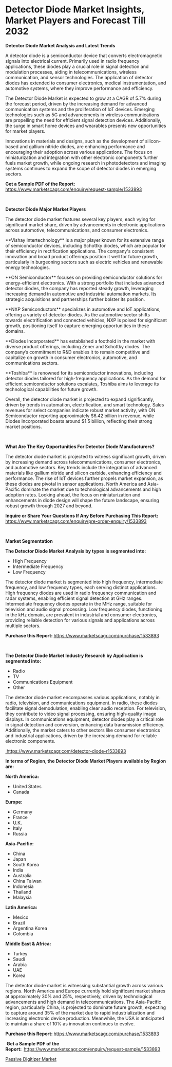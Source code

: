 <p><h1>Detector Diode Market Insights, Market Players and Forecast Till 2032</h1></p><p><strong>Detector Diode Market Analysis and Latest Trends</strong></p>
<p><p>A detector diode is a semiconductor device that converts electromagnetic signals into electrical current. Primarily used in radio frequency applications, these diodes play a crucial role in signal detection and modulation processes, aiding in telecommunications, wireless communication, and sensor technologies. The application of detector diodes has extended to consumer electronics, medical instrumentation, and automotive systems, where they improve performance and efficiency.</p><p>The Detector Diode Market is expected to grow at a CAGR of 5.7% during the forecast period, driven by the increasing demand for advanced communication systems and the proliferation of IoT devices. Emerging technologies such as 5G and advancements in wireless communications are propelling the need for efficient signal detection devices. Additionally, the surge in smart home devices and wearables presents new opportunities for market players. </p><p>Innovations in materials and designs, such as the development of silicon-based and gallium nitride diodes, are enhancing performance and encouraging their adoption across various applications. The focus on miniaturization and integration with other electronic components further fuels market growth, while ongoing research in photodetectors and imaging systems continues to expand the scope of detector diodes in emerging sectors.</p></p>
<p><strong>Get a Sample PDF of the Report:&nbsp;</strong> <a href="https://www.marketscagr.com/enquiry/request-sample/1533893?utm_campaign=2097&utm_medium=2&utm_source=Github&utm_content=ia&utm_term=06042025&utm_id=detector-diode">https://www.marketscagr.com/enquiry/request-sample/1533893</a></p>
<p>&nbsp;</p>
<p><strong>Detector Diode Major Market Players</strong></p>
<p><p>The detector diode market features several key players, each vying for significant market share, driven by advancements in electronic applications across automotive, telecommunications, and consumer electronics.</p><p>**Vishay Intertechnology** is a major player known for its extensive range of semiconductor devices, including Schottky diodes, which are popular for their efficiency in rectification applications. The company's consistent innovation and broad product offerings position it well for future growth, particularly in burgeoning sectors such as electric vehicles and renewable energy technologies.</p><p>**ON Semiconductor** focuses on providing semiconductor solutions for energy-efficient electronics. With a strong portfolio that includes advanced detector diodes, the company has reported steady growth, leveraging increasing demand in automotive and industrial automation markets. Its strategic acquisitions and partnerships further bolster its position.</p><p>**NXP Semiconductors** specializes in automotive and IoT applications, offering a variety of detector diodes. As the automotive sector shifts towards electrification and connected vehicles, NXP is poised for significant growth, positioning itself to capture emerging opportunities in these domains.</p><p>**Diodes Incorporated** has established a foothold in the market with diverse product offerings, including Zener and Schottky diodes. The company’s commitment to R&D enables it to remain competitive and capitalize on growth in consumer electronics, automotive, and communications sectors.</p><p>**Toshiba** is renowned for its semiconductor innovations, including detector diodes tailored for high-frequency applications. As the demand for efficient semiconductor solutions escalates, Toshiba aims to leverage its technological capabilities for future growth.</p><p>Overall, the detector diode market is projected to expand significantly, driven by trends in automation, electrification, and smart technology. Sales revenues for select companies indicate robust market activity, with ON Semiconductor reporting approximately $6.42 billion in revenue, while Diodes Incorporated boasts around $1.5 billion, reflecting their strong market positions.</p></p>
<p>&nbsp;</p>
<p><strong>What Are The Key Opportunities For Detector Diode Manufacturers?</strong></p>
<p><p>The detector diode market is projected to witness significant growth, driven by increasing demand across telecommunications, consumer electronics, and automotive sectors. Key trends include the integration of advanced materials like gallium nitride and silicon carbide, enhancing efficiency and performance. The rise of IoT devices further propels market expansion, as these diodes are pivotal in sensor applications. North America and Asia-Pacific dominate the market due to technological advancements and high adoption rates. Looking ahead, the focus on miniaturization and enhancements in diode design will shape the future landscape, ensuring robust growth through 2027 and beyond.</p></p>
<p><strong>Inquire or Share Your Questions If Any Before Purchasing This Report:</strong> <a href="https://www.marketscagr.com/enquiry/pre-order-enquiry/1533893?utm_campaign=2097&utm_medium=2&utm_source=Github&utm_content=ia&utm_term=06042025&utm_id=detector-diode">https://www.marketscagr.com/enquiry/pre-order-enquiry/1533893</a></p>
<p>&nbsp;</p>
<p><strong>Market Segmentation</strong></p>
<p><strong>The Detector Diode Market Analysis by types is segmented into:</strong></p>
<p><ul><li>High Frequency</li><li>Intermediate Frequency</li><li>Low Frequency</li></ul></p>
<p><p>The detector diode market is segmented into high frequency, intermediate frequency, and low frequency types, each serving distinct applications. High frequency diodes are used in radio frequency communication and radar systems, enabling efficient signal detection at GHz ranges. Intermediate frequency diodes operate in the MHz range, suitable for television and audio signal processing. Low frequency diodes, functioning in the kHz domain, are prevalent in industrial and consumer electronics, providing reliable detection for various signals and applications across multiple sectors.</p></p>
<p><strong>Purchase this Report:&nbsp;</strong><a href="https://www.marketscagr.com/purchase/1533893?utm_campaign=2097&utm_medium=2&utm_source=Github&utm_content=ia&utm_term=06042025&utm_id=detector-diode">https://www.marketscagr.com/purchase/1533893</a></p>
<p>&nbsp;</p>
<p><strong>The Detector Diode Market Industry Research by Application is segmented into:</strong></p>
<p><ul><li>Radio</li><li>TV</li><li>Communications Equipment</li><li>Other</li></ul></p>
<p><p>The detector diode market encompasses various applications, notably in radio, television, and communications equipment. In radio, these diodes facilitate signal demodulation, enabling clear audio reception. For television, they contribute to video signal processing, ensuring high-quality image displays. In communications equipment, detector diodes play a critical role in signal detection and conversion, enhancing data transmission efficiency. Additionally, the market caters to other sectors like consumer electronics and industrial applications, driven by the increasing demand for reliable electronic components.</p></p>
<p><a href="https://www.marketscagr.com/detector-diode-r1533893?utm_campaign=2097&utm_medium=2&utm_source=Github&utm_content=ia&utm_term=06042025&utm_id=detector-diode">&nbsp;https://www.marketscagr.com/detector-diode-r1533893</a></p>
<p><strong>In terms of Region, the Detector Diode Market Players available by Region are:</strong></p>
<p>
    <p> <strong> North America: </strong>
        <ul>
            <li>United States</li>
            <li>Canada</li>
        </ul>
        </p> 
    <p> <strong> Europe: </strong>
        <ul>
            <li>Germany</li>
            <li>France</li>
            <li>U.K.</li>
            <li>Italy</li>
            <li>Russia</li>
        </ul>
        </p> 
    <p> <strong> Asia-Pacific: </strong>
        <ul>
            <li>China</li>
            <li>Japan</li>
            <li>South Korea</li>
            <li>India</li>
            <li>Australia</li>
            <li>China Taiwan</li>
            <li>Indonesia</li>
            <li>Thailand</li>
            <li>Malaysia</li>
        </ul>
        </p> 
    <p> <strong> Latin America: </strong>
        <ul>
            <li>Mexico</li>
            <li>Brazil</li>
            <li>Argentina Korea</li>
            <li>Colombia</li>
        </ul>
        </p> 
    <p> <strong> Middle East & Africa: </strong>
        <ul>
            <li>Turkey</li>
            <li>Saudi</li>
            <li>Arabia</li>
            <li>UAE</li>
            <li>Korea</li>
        </ul>
    </p>
    </p>
<p><p>The detector diode market is witnessing substantial growth across various regions. North America and Europe currently hold significant market shares at approximately 30% and 25%, respectively, driven by technological advancements and high demand in telecommunications. The Asia-Pacific region, particularly China, is projected to dominate future growth, expecting to capture around 35% of the market due to rapid industrialization and increasing electronic device production. Meanwhile, the USA is anticipated to maintain a share of 10% as innovation continues to evolve.</p></p>
<p><strong>Purchase this Report: </strong><a href="https://www.marketscagr.com/purchase/1533893?utm_campaign=2097&utm_medium=2&utm_source=Github&utm_content=ia&utm_term=06042025&utm_id=detector-diode">https://www.marketscagr.com/purchase/1533893</a></p>
<p>&nbsp;<strong>Get a Sample PDF of the Report:&nbsp;&nbsp;</strong><a href="https://www.marketscagr.com/enquiry/request-sample/1533893?utm_campaign=2097&utm_medium=2&utm_source=Github&utm_content=ia&utm_term=06042025&utm_id=detector-diode">https://www.marketscagr.com/enquiry/request-sample/1533893</a></p>
<p><strong></strong></p>
<p><p><a href="https://github.com/FlorianWolf90/Market-Research-Report-List-2/blob/main/passive-digitizer-market.md?utm_campaign=2097&utm_medium=2&utm_source=Github&utm_content=ia&utm_term=06042025&utm_id=detector-diode">Passive Digitizer Market</a></p></p>